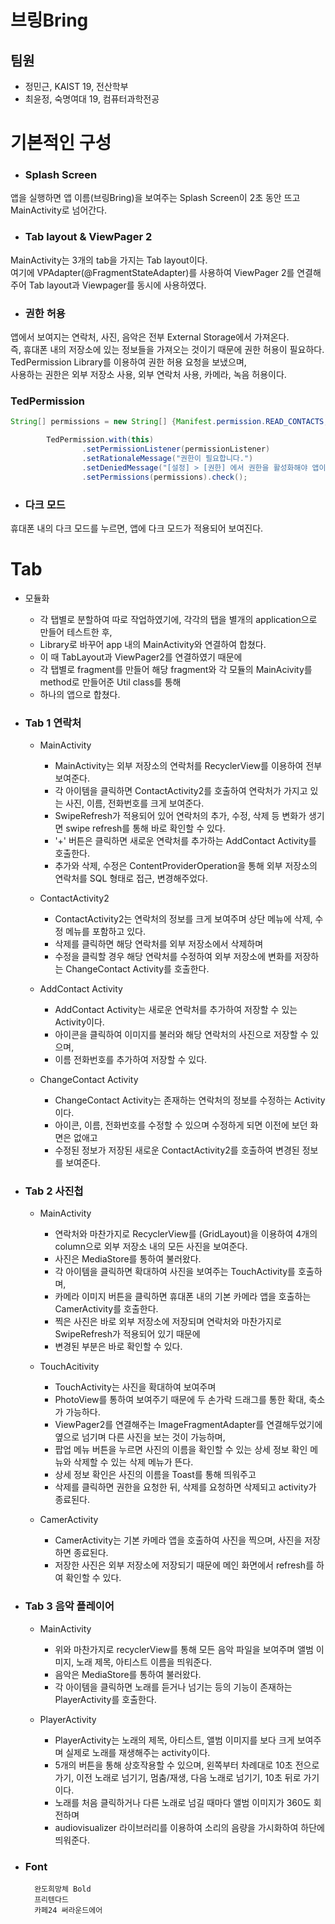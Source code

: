 # 브링Bring  


## 팀원  
- 정민근, KAIST 19, 전산학부
- 최윤정, 숙명여대 19, 컴퓨터과학전공  

# 기본적인 구성
+ ### Splash Screen  
앱을 실행하면 앱 이름(브링Bring)을 보여주는 Splash Screen이 2초 동안 뜨고 MainActivity로 넘어간다.

+ ### **Tab layout & ViewPager 2**  
MainActivity는 3개의 tab을 가지는 Tab layout이다.  
여기에 VPAdapter(@FragmentStateAdapter)를 사용하여 ViewPager 2를 연결해주어 Tab layout과 Viewpager를 동시에 사용하였다.

+ ### 권한 허용  
앱에서 보여지는 연락처, 사진, 음악은 전부 External Storage에서 가져온다.  
즉, 휴대폰 내의 저장소에 있는 정보들을 가져오는 것이기 때문에 권한 허용이 필요하다.  
TedPermission Library를 이용하여 권한 허용 요청을 보냈으며,  
사용하는 권한은 외부 저장소 사용, 외부 연락처 사용, 카메라, 녹음 허용이다.  

### TedPermission  
```Java
String[] permissions = new String[] {Manifest.permission.READ_CONTACTS, Manifest.permission.READ_EXTERNAL_STORAGE, Manifest.permission.WRITE_CONTACTS, Manifest.permission.WRITE_EXTERNAL_STORAGE, Manifest.permission.CAMERA, Manifest.permission.RECORD_AUDIO};

        TedPermission.with(this)
                .setPermissionListener(permissionListener)
                .setRationaleMessage("권한이 필요합니다.")
                .setDeniedMessage("[설정] > [권한] 에서 권한을 활성화해야 앱이 작동합니다.")
                .setPermissions(permissions).check();
```

+ ### 다크 모드  
휴대폰 내의 다크 모드를 누르면, 앱에 다크 모드가 적용되어 보여진다.  


# Tab

+ 모듈화
  + 각 탭별로 분할하여 따로 작업하였기에, 각각의 탭을 별개의 application으로 만들어 테스트한 후,  
  + Library로 바꾸어 app 내의 MainActivity와 연결하여 합쳤다.  
  + 이 때 TabLayout과 ViewPager2를 연결하였기 때문에  
  + 각 탭별로 fragment를 만들어 해당 fragment와 각 모듈의 MainAcivity를 method로 만들어준 Util class를 통해  
  + 하나의 앱으로 합쳤다.  

+ ### Tab 1 연락처  
  + MainActivity  
     + MainActivity는 외부 저장소의 연락처를 RecyclerView를 이용하여 전부 보여준다.  
     + 각 아이템을 클릭하면 ContactActivity2를 호출하여 연락처가 가지고 있는 사진, 이름, 전화번호를 크게 보여준다.  
     + SwipeRefresh가 적용되어 있어 연락처의 추가, 수정, 삭제 등 변화가 생기면 swipe refresh를 통해 바로 확인할 수 있다.  
     + '+' 버튼은 클릭하면 새로운 연락처를 추가하는 AddContact Activity를 호출한다.  
     + 추가와 삭제, 수정은 ContentProviderOperation을 통해 외부 저장소의 연락처를 SQL 형태로 접근, 변경해주었다.  


  + ContactActivity2  
    + ContactActivity2는 연락처의 정보를 크게 보여주며 상단 메뉴에 삭제, 수정 메뉴를 포함하고 있다.  
    + 삭제를 클릭하면 해당 연락처를 외부 저장소에서 삭제하며  
    + 수정을 클릭할 경우 해당 연락처를 수정하여 외부 저장소에 변화를 저장하는 ChangeContact Activity를 호출한다.  


  + AddContact Activity  
    + AddContact Activity는 새로운 연락처를 추가하여 저장할 수 있는 Activity이다.
    + 아이콘을 클릭하여 이미지를 불러와 해당 연락처의 사진으로 저장할 수 있으며,  
    + 이름 전화번호를 추가하여 저장할 수 있다.  


  + ChangeContact Activity
    +  ChangeContact Activity는 존재하는 연락처의 정보를 수정하는 Activity이다.  
    +  아이콘, 이름, 전화번호를 수정할 수 있으며 수정하게 되면 이전에 보던 화면은 없애고  
    +  수정된 정보가 저장된 새로운 ContactActivity2를 호출하여 변경된 정보를 보여준다.  



+ ### Tab 2 사진첩  
  + MainActivity  
    +  연락처와 마찬가지로 RecyclerView를 (GridLayout)을 이용하여 4개의 column으로 외부 저장소 내의 모든 사진을 보여준다.  
    +  사진은 MediaStore를 통하여 불러왔다. 
    +  각 아이템을 클릭하면 확대하여 사진을 보여주는 TouchActivity를 호출하며,  
    +  카메라 이미지 버튼을 클릭하면 휴대폰 내의 기본 카메라 앱을 호출하는 CamerActivity를 호출한다.    
    +  찍은 사진은 바로 외부 저장소에 저장되며 연락처와 마찬가지로 SwipeRefresh가 적용되어 있기 때문에  
    +  변경된 부분은 바로 확인할 수 있다.  
 
 
  + TouchAcitivity  
    +  TouchActivity는 사진을 확대하여 보여주며  
    +  PhotoView를 통하여 보여주기 때문에 두 손가락 드래그를 통한 확대, 축소가 가능하다.  
    +  ViewPager2를 연결해주는 ImageFragmentAdapter를 연결해두었기에 옆으로 넘기며 다른 사진을 보는 것이 가능하며,  
    +  팝업 메뉴 버튼을 누르면 사진의 이름을 확인할 수 있는 상세 정보 확인 메뉴와 삭제할 수 있는 삭제 메뉴가 뜬다.  
    +  상세 정보 확인은 사진의 이름을 Toast를 통해 띄워주고  
    +  삭제를 클릭하면 권한을 요청한 뒤, 삭제를 요청하면 삭제되고 activity가 종료된다.  
  
  
  + CamerActivity   
    + CamerActivity는 기본 카메라 앱을 호출하여 사진을 찍으며, 사진을 저장하면 종료된다.  
    + 저장한 사진은 외부 저장소에 저장되기 때문에 메인 화면에서 refresh를 하여 확인할 수 있다.



+ ### Tab 3 음악 플레이어  
  + MainActivity  
    + 위와 마찬가지로 recyclerView를 통해 모든 음악 파일을 보여주며 앨범 이미지, 노래 제목, 아티스트 이름을 띄워준다. 
    + 음악은 MediaStore를 통하여 불러왔다.   
    + 각 아이템을 클릭하면 노래를 듣거나 넘기는 등의 기능이 존재하는 PlayerActivity를 호출한다.  

  + PlayerActivity  
    + PlayerActivity는 노래의 제목, 아티스트, 앨범 이미지를 보다 크게 보여주며 실제로 노래를 재생해주는 activity이다.  
    + 5개의 버튼을 통해 상호작용할 수 있으며, 왼쪽부터 차례대로 10초 전으로 가기, 이전 노래로 넘기기, 멈춤/재생, 다음 노래로 넘기기, 10초 뒤로 가기이다.  
    + 노래를 처음 클릭하거나 다른 노래로 넘길 때마다 앨범 이미지가 360도 회전하며  
    + audiovisualizer 라이브러리를 이용하여 소리의 음량을 가시화하여 하단에 띄워준다.  


+ ### Font  
        완도희망체 Bold  
        프리텐다드   
        카페24 써라운드에어  
